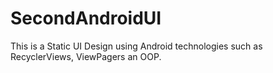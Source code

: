 # SecondAndroidUI
This is a Static UI Design using Android technologies such as RecyclerViews, ViewPagers an OOP.
